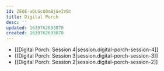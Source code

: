 ```yaml
---
id: ZEQE-aOLGcQ0mBjGeIVBt
title: Digital Porch
desc: ''
updated: 1639762693870
created: 1639762693870
---
```


- [[Digital Porch:  Session 4|session.digital-porch-session-4]]
- [[Digital Porch:  Session 3|session.digital-porch-session-3]]
- [[Digital Porch:  Session 2|session.digital-porch-session-2]]
